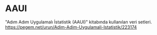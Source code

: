 # AAUI
"Adım Adım Uygulamalı İstatistik (AAUI)" kitabında kullanılan veri setleri. 
https://pegem.net/urun/Adim-Adim-Uygulamali-Istatistik/223174 
